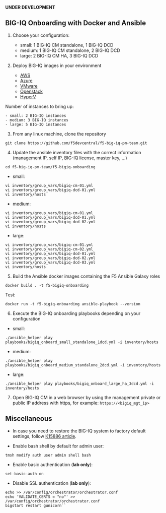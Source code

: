 **UNDER DEVELOPMENT**

BIG-IQ Onboarding with Docker and Ansible
-----------------------------------------

1. Choose your configuration:

    - small: 1 BIG-IQ CM standalone, 1 BIG-IQ DCD
    - medium: 1 BIG-IQ CM standalone, 2 BIG-IQ DCD
    - large: 2 BIG-IQ CM HA, 3 BIG-IQ DCD

2. Deploy BIG-IQ images in your environment

    - [AWS](https://aws.amazon.com/marketplace/pp/B00KIZG6KA?qid=1495059228012&sr=0-1&ref_=srh_res_product_title)
    - [Azure](https://azuremarketplace.microsoft.com/en-us/marketplace/apps/f5-networks.f5-big-iq?tab=Overview)
    - [VMware](https://downloads.f5.com/esd/eula.sv?sw=BIG-IQ&pro=big-iq_CM&ver=6.1.0&container=v6.1.0&_ga=2.95373976.584487124.1557161462-1415455721.1549652512)
    - [Openstack](https://downloads.f5.com/esd/eula.sv?sw=BIG-IQ&pro=big-iq_CM&ver=6.1.0&container=v6.1.0&_ga=2.200814506.584487124.1557161462-1415455721.1549652512)
    - [HyperV](https://downloads.f5.com/esd/eula.sv?sw=BIG-IQ&pro=big-iq_CM&ver=6.1.0&container=v6.1.0&_ga=2.133130250.584487124.1557161462-1415455721.1549652512)

  Number of instances to bring up:

    - small: 2 BIG-IQ instances
    - medium: 3 BIG-IQ instances
    - large: 5 BIG-IQ instances

3. From any linux machine, clone the repository

```
git clone https://github.com/f5devcentral/f5-big-iq-pm-team.git
```

4. Update the ansible inventory files with the correct information (management IP, self IP, BIG-IQ license, master key, ...)

```
cd f5-big-iq-pm-team/f5-bigiq-onboarding
```

- small:

```
vi inventory/group_vars/bigiq-cm-01.yml
vi inventory/group_vars/bigiq-dcd-01.yml
vi inventory/hosts
```

- medium:

```
vi inventory/group_vars/bigiq-cm-01.yml
vi inventory/group_vars/bigiq-dcd-01.yml
vi inventory/group_vars/bigiq-dcd-02.yml
vi inventory/hosts
```

- large:

```
vi inventory/group_vars/bigiq-cm-01.yml
vi inventory/group_vars/bigiq-cm-02.yml
vi inventory/group_vars/bigiq-dcd-01.yml
vi inventory/group_vars/bigiq-dcd-02.yml
vi inventory/group_vars/bigiq-dcd-03.yml
vi inventory/hosts
```

5. Build the Ansible docker images containing the F5 Ansible Galaxy roles

```
docker build . -t f5-bigiq-onboarding
```

  Test:

```
docker run -t f5-bigiq-onboarding ansible-playbook --version
```

6. Execute the BIG-IQ onboarding playbooks depending on your configuration

- small:

```
./ansible_helper play playbooks/bigiq_onboard_small_standalone_1dcd.yml -i inventory/hosts
```

- medium:

```
./ansible_helper play playbooks/bigiq_onboard_medium_standalone_2dcd.yml -i inventory/hosts
```

- large:

```
./ansible_helper play playbooks/bigiq_onboard_large_ha_3dcd.yml -i inventory/hosts
```

7. Open BIG-IQ CM in a web browser by using the management private or public IP address with https, for example: ``https://<bigiq_mgt_ip>``


Miscellaneous
-------------

- In case you need to restore the BIG-IQ system to factory default settings, follow [K15886 article](https://support.f5.com/csp/article/K15886).

- Enable bash shell by default for admin user:

```
tmsh modify auth user admin shell bash
```

- Enable basic authentication (**lab only**):

 ```
 set-basic-auth on
 ```

- Disable SSL authentication (**lab only**):

```
echo >> /var/config/orchestrator/orchestrator.conf
echo 'VALIDATE_CERTS = "no"' >> /var/config/orchestrator/orchestrator.conf
bigstart restart gunicorn``
```